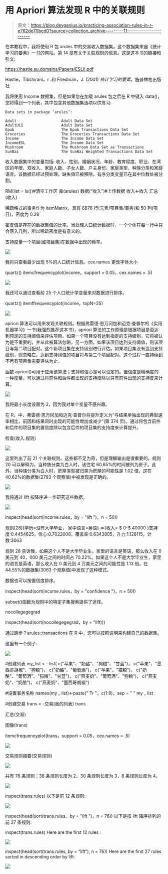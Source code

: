 # 用 Apriori 算法发现 R 中的关联规则

> 原文：<https://blog.devgenius.io/practicing-association-rules-in-r-e762de70bcd0?source=collection_archive---------11----------------------->

在本教程中，我将使用 R 包 arules 中的交易收入数据集。这个数据集来自《统计学习的要素》一书的网站。第 14 章有关于关联规则的信息。这是这本书的链接和引文:

https://hastie.su.domains/Papers/ESLII.pdf

Hastie，Tibshirani，r .和 Friedman，J. (2001) *统计学习的要素*。施普林格出版社

我将使用 Income 数据集，但是如果您在加载 arules 包之后在 R 中键入 data()，您将得到一个列表，其中包含其他数据集选项以供练习:

```
Data sets in package ‘arules’:

Adult                    Adult Data Set
AdultUCI                 Adult Data Set
Epub                     The Epub Transactions Data Set
Groceries                The Groceries Transactions Data Set
Income                   The Income Data Set
IncomeESL                The Income Data Set
Mushroom                 The Mushroom Data Set as Transactions
SunBai                   The SunBai Weighted Transactions Data Set
```

收入数据集中的变量包括:
收入、性别、婚姻状况、年龄、教育程度、职业、在湾区的年限、双收入、家庭人数、子女人数、户主身份、家庭类型、种族分类和家庭语言。该数据已经过预处理。缺失值已被移除，有序分类变量已在其中位数处被分割。

RM(list = ls())#清空工作区
库(arules)
数据(“收入”)#上传数据
收入<-收入
汇总(收入)

稀疏格式的事务作为 itemMatrix，具有
6876 行(元素/项目集/事务)和
50 列(项目)，密度为 0.28

密度值是存在的数据集值的比率。当处理人口统计数据时，一个个体在每一行中只会落入几列，所以稀疏密度是有意义的。

支持度量一个项目(或项目集)在数据中出现的频率。

![](img/c3dff76dfee015119006b178a7b6d1b6.png)

我将只查看最少出现 5%的人口统计信息。cex.names 更改字体大小

quartz()
itemcfrequencyplot(income，support = 0.05，cex.names = .5)

![](img/36bfe6081e1ccf1c16161c900c35a395.png)

我还可以通过查看前 25 个人口统计学变量来对数据进行排序。

quartz()
itemffrequencyplot(income，topN=25)

![](img/b18bddaf29430b19924eebb4146cff87.png)

apriori 算法可以用来发现关联规则。根据弗雷德·恩万冈加和迈克·查普尔的《实用机器学习》一书(我强烈推荐这本书)，apriori 算法的工作原理是根据项目是否达到预定的支持阈值来评估项目。如果一个项目没有达到指定的支持级别，它将被认为是不重要的，并从此被算法忽略。另一方面，如果该项目达到支持阈值，则该项目与第二项目配对。这个新项目集在支持级别进行评估。如果项目集没有达到支持级别，则忽略它。达到支持阈值的项目将与第三个项目配对。这个过程一直持续到不再有项目集需要评估为止。

函数 apriori()可用于应用该算法；支持和信心是可以设定的。置信度是精确度的一种度量，可以通过将前件和后件都出现的支持度除以只有前件出现的支持度来计算。

![](img/d6b3ee335cf81ef99b0b838b252a1dea.png)

我将最小长度设置为 2，因为我对单个变量不感兴趣。

在 R，中，弗雷德·恩万冈加和迈克·查普尔将提升定义为“与结果单独出现的典型速率相比，前因和结果同时出现的可能性增加或减少”(第 374 页)。通过将包含前件和后件的项目集的置信度除以包含后件的项目集的支持度来计算提升。

检查(收入.规则)

![](img/698c9b542b8d5099929f5d4ed7da3580.png)

这里列出了前 21 个关联规则。这些都不足为奇，但是理解输出是很重要的。规则 20 可以解释为，当种族分类为白人时，该住宅 60.65%的时间被列为房子。此外，当种族分类为白人时，房屋类型被归类为房屋的可能性是 1.02 倍。这在 40.62%的数据集(2793 个观察值)中被发现是正确的。

![](img/8bba3f5b293a87c705bd7fd6cb943a32.png)

我将通过 lift 按降序进一步研究这些数据。

![](img/ff178c3965209a204d5daf0d26cb2dc5.png)

inspect(head(sort(income.rules，by = "lift ")，n = 50))

规则[28]{学历=没有大学毕业，
家中语言=英语} =>{收入= $ 0-$ 40000 }支持度:0.4454625，信心:0.7022008，覆盖率:0.6343805，升力:1.128115，计数:3063

规则 28 告诉我，如果这个人不是大学毕业生，家里的语言是英语，那么收入在 0 美元到 40，000 美元之间的时间占 70.22%。如果这个人不是大学毕业生，家里的语言是英语，那么收入在 0 美元到 4 万美元之间的可能性是 1.13 倍。在 44.55%的数据集(3063 个观察值)中发现了这种模式。

数据也可以按置信度排序。

inspect(head(sort(income.rules，by = "confidence ")，n = 50))

subset()函数为规则中的特定子集搜索提供了途径。

nocollegegegrad

inspect(head(sort(nocollegegegrad，by = "lift)))

通过跑步？arules::transactions 在 R 中，您可以按照说明来构建自己的数据集。

这里有一个例子:

![](img/7a471399117b0577afa731244654b1e8.png)

#创建列表
my_list < - list(
c("苹果"、"奶酪"、"狗粮"、"甘蓝")，
c("苹果"、"墨西哥胡椒"、"狗粮")，
c("奶酪"、"葡萄酒")，
c("苹果"、"猫粮")，
c("奶酪"、"葡萄酒"、"猫粮"、"甘蓝")，
c("燕麦奶"、"葡萄酒"、"狗粮")，
c("燕麦奶"、"奶酪")，
c("燕麦奶"、"墨西哥胡椒")

#设置事务名称
names(my _ list)<-paste(" Tr "，c(1:8)，sep = " "
my _ list

#创建交易
trans < -交易(我的列表)
trans

汇总(交易)

图像(trans)

itemcfrequencyplot(trans，support = 0.05，cex.names = .5)

![](img/605c64217a3e3ea8aa38b0a272acd9c1.png)

交易规则摘要(交易规则)

![](img/68c579b0f42790fae4ab5c90e4f0b722.png)

共有 76 条规则；38 条规则长度为 2，30 条规则长度为 3，8 条规则长度为 4。

![](img/0cac2c749121c1e9a94955700a2fab69.png)

inspect(trans.rules)
以下是前 12 条规则:

![](img/9d236aae0ed1a2e75523e64c18d43cf5.png)

inspect(head(sort(trans.rules，by = "lift ")，n = 76))
以下是按 lift 降序排列的前 27 条规则:

inspect(trans.rules)
Here are the first 12 rules :

![](img/47162442f6cbc0c41f01e347a6c3ee57.png)

inspect(head(sort(trans.rules, by = “lift”), n = 76))
Here are the first 27 rules sorted in descending order by lift:

![](img/08eb6e3f51c214216564f7190e1a4361.png)